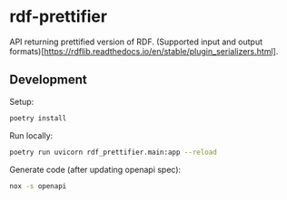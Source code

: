 # rdf-prettifier

API returning prettified version of RDF.
(Supported input and output formats)[https://rdflib.readthedocs.io/en/stable/plugin_serializers.html].

## Development

Setup:

```bash
poetry install
```

Run locally:

```bash
poetry run uvicorn rdf_prettifier.main:app --reload
```

Generate code (after updating openapi spec):

```bash
nox -s openapi
```
